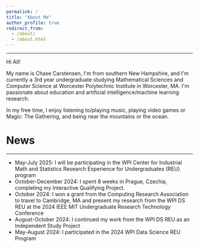 ```yaml
---
permalink: /
title: "About Me"
author_profile: true
redirect_from: 
  - /about/
  - /about.html
---
```

---
Hi All!

My name is Chase Carstensen, I'm from southern New Hampshire, and I'm currently a 3rd year undergraduate studying Mathematical Sciences and Computer Science at Worcester Polytechnic Institute in Worcester, MA. I'm passionate about education and artificial intelligence/machine learning research.

In my free time, I enjoy listening to/playing music, playing video games or Magic: The Gathering, and being near the mountains or the ocean.

# News
---

- May-July 2025: I will be participating in the WPI Center for Industrial Math and Statistics Research Experience for Undergraduates (REU) program
- October-December 2024: I spent 8 weeks in Prague, Czechia, completing my Interactive Qualifying Project.
- October 2024: I won a grant from the Computing Research Association to travel to Cambridge, MA and present my research from the WPI DS REU at the 2024 IEEE MIT Undergraduate Research Technology Conference
- August-October 2024: I continued my work from the WPI DS REU as an Independent Study Project
- May-August 2024: I participated in the 2024 WPI Data Science REU Program